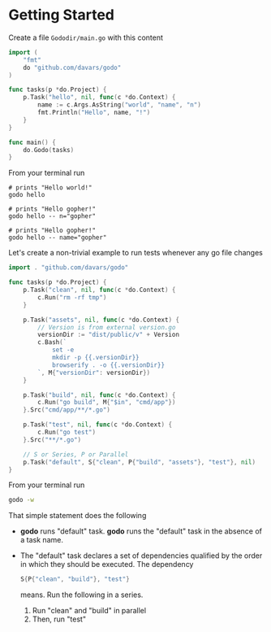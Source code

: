 # Getting Started

Create a file `Gododir/main.go` with this content

```go
import (
    "fmt"
    do "github.com/davars/godo"
)

func tasks(p *do.Project) {
    p.Task("hello", nil, func(c *do.Context) {
        name := c.Args.AsString("world", "name", "n")
        fmt.Println("Hello", name, "!")
    }
}

func main() {
    do.Godo(tasks)
}
```

From your terminal run

```
# prints "Hello world!"
godo hello

# prints "Hello gopher!"
godo hello -- n="gopher"

# prints "Hello gopher!"
godo hello -- name="gopher"
```

Let's create a non-trivial example to run tests whenever any go file changes

```go
import . "github.com/davars/godo"

func tasks(p *do.Project) {
    p.Task("clean", nil, func(c *do.Context) {
        c.Run("rm -rf tmp")
    }

    p.Task("assets", nil, func(c *do.Context) {
        // Version is from external version.go
        versionDir := "dist/public/v" + Version
        c.Bash(`
            set -e
            mkdir -p {{.versionDir}}
            browserify . -o {{.versionDir}}
        `, M{"versionDir": versionDir})
    }

    p.Task("build", nil, func(c *do.Context) {
        c.Run("go build", M{"$in", "cmd/app"})
    }.Src("cmd/app/**/*.go")

    p.Task("test", nil, func(c *do.Context) {
        c.Run("go test")
    }.Src("**/*.go")

    // S or Series, P or Parallel
    p.Task("default", S{"clean", P{"build", "assets"}, "test"}, nil)
}
```

From your terminal run

```sh
godo -w
```

That simple statement does the following

*   **godo** runs "default" task. **godo** runs the "default" task in the absence of a task name.
*   The "default" task declares a set of dependencies qualified by the order in which they should be executed. The dependency

    ```go
    S{P{"clean", "build"}, "test"}
    ```

    means. Run the following in a series.

    1.  Run "clean" and "build" in parallel
    2.  Then, run "test"

